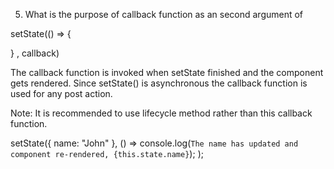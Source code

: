 5. What is the purpose of callback function as an second argument of 

setState(() => {

} , callback)



















The callback function is invoked when setState finished and the component gets rendered. Since setState() is asynchronous the callback function is used for any post action.

Note: It is recommended to use lifecycle method rather than this callback function.

setState({ name: "John" }, () =>
  console.log(`The name has updated and component re-rendered, {this.state.name}`);
);